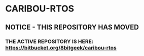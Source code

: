 # CARIBOU-RTOS

## NOTICE - THIS REPOSITORY HAS MOVED
### THE ACTIVE REPOSITORY IS HERE:  https://bitbucket.org/8bitgeek/caribou-rtos
